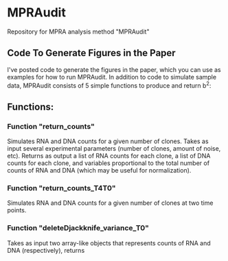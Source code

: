 # MPRAudit
Repository for MPRA analysis method "MPRAudit"

## Code To Generate Figures in the Paper
I've posted code to generate the figures in the paper, which you can use as examples for how to run MPRAudit.  In addition to code to simulate sample data, MPRAudit consists of 5 simple functions to produce and return b<sup>2</sup>:

## Functions:
### Function "return_counts"
Simulates RNA and DNA counts for a given number of clones.  Takes as input several experimental parameters (number of clones, amount of noise, etc).  Returns as output a list of RNA counts for each clone, a list of DNA counts for each clone, and variables proportional to the total number of counts of RNA and DNA (which may be useful for normalization).

### Function "return_counts_T4T0"
Simulates RNA and DNA counts for a given number of clones at two time points.


### Function "deleteDjackknife_variance_T0"
Takes as input two array-like objects that represents counts of RNA and DNA (respectively), returns 

